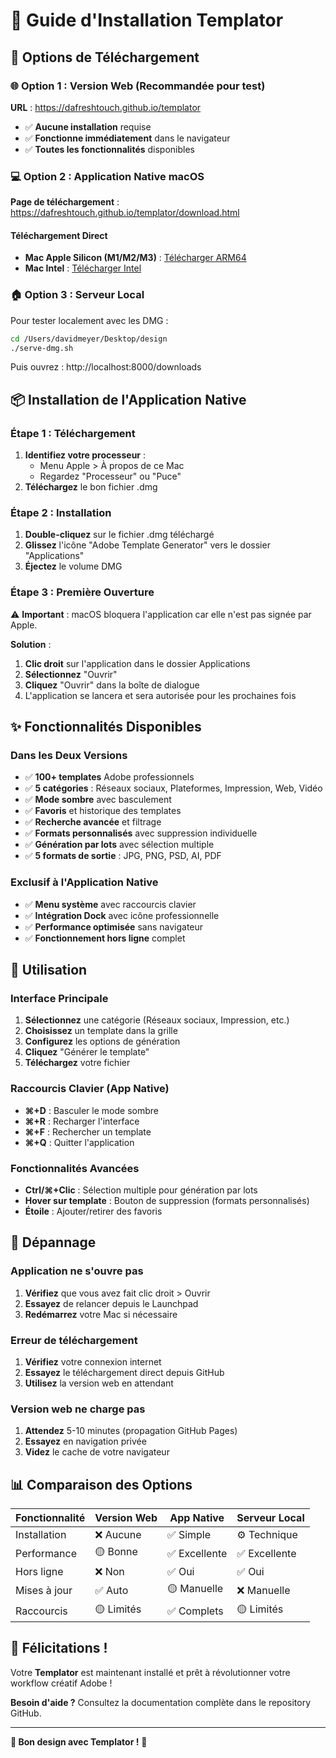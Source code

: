# 📱 Guide d'Installation Templator

## 🎯 Options de Téléchargement

### 🌐 **Option 1 : Version Web (Recommandée pour test)**
**URL** : https://dafreshtouch.github.io/templator
- ✅ **Aucune installation** requise
- ✅ **Fonctionne immédiatement** dans le navigateur
- ✅ **Toutes les fonctionnalités** disponibles

### 💻 **Option 2 : Application Native macOS**
**Page de téléchargement** : https://dafreshtouch.github.io/templator/download.html

#### **Téléchargement Direct**
- **Mac Apple Silicon (M1/M2/M3)** : [Télécharger ARM64](https://github.com/dafreshtouch/templator/raw/main/downloads/Adobe%20Template%20Generator-1.0.0-arm64.dmg)
- **Mac Intel** : [Télécharger Intel](https://github.com/dafreshtouch/templator/raw/main/downloads/Adobe%20Template%20Generator-1.0.0.dmg)

### 🏠 **Option 3 : Serveur Local**
Pour tester localement avec les DMG :
```bash
cd /Users/davidmeyer/Desktop/design
./serve-dmg.sh
```
Puis ouvrez : http://localhost:8000/downloads

## 📦 Installation de l'Application Native

### **Étape 1 : Téléchargement**
1. **Identifiez votre processeur** :
   - Menu Apple  > À propos de ce Mac
   - Regardez "Processeur" ou "Puce"
2. **Téléchargez** le bon fichier .dmg

### **Étape 2 : Installation**
1. **Double-cliquez** sur le fichier .dmg téléchargé
2. **Glissez** l'icône "Adobe Template Generator" vers le dossier "Applications"
3. **Éjectez** le volume DMG

### **Étape 3 : Première Ouverture**
⚠️ **Important** : macOS bloquera l'application car elle n'est pas signée par Apple.

**Solution** :
1. **Clic droit** sur l'application dans le dossier Applications
2. **Sélectionnez** "Ouvrir"
3. **Cliquez** "Ouvrir" dans la boîte de dialogue
4. L'application se lancera et sera autorisée pour les prochaines fois

## ✨ Fonctionnalités Disponibles

### **Dans les Deux Versions**
- ✅ **100+ templates** Adobe professionnels
- ✅ **5 catégories** : Réseaux sociaux, Plateformes, Impression, Web, Vidéo
- ✅ **Mode sombre** avec basculement
- ✅ **Favoris** et historique des templates
- ✅ **Recherche avancée** et filtrage
- ✅ **Formats personnalisés** avec suppression individuelle
- ✅ **Génération par lots** avec sélection multiple
- ✅ **5 formats de sortie** : JPG, PNG, PSD, AI, PDF

### **Exclusif à l'Application Native**
- ✅ **Menu système** avec raccourcis clavier
- ✅ **Intégration Dock** avec icône professionnelle
- ✅ **Performance optimisée** sans navigateur
- ✅ **Fonctionnement hors ligne** complet

## 🎨 Utilisation

### **Interface Principale**
1. **Sélectionnez** une catégorie (Réseaux sociaux, Impression, etc.)
2. **Choisissez** un template dans la grille
3. **Configurez** les options de génération
4. **Cliquez** "Générer le template"
5. **Téléchargez** votre fichier

### **Raccourcis Clavier (App Native)**
- **⌘+D** : Basculer le mode sombre
- **⌘+R** : Recharger l'interface
- **⌘+F** : Rechercher un template
- **⌘+Q** : Quitter l'application

### **Fonctionnalités Avancées**
- **Ctrl/⌘+Clic** : Sélection multiple pour génération par lots
- **Hover sur template** : Bouton de suppression (formats personnalisés)
- **Étoile** : Ajouter/retirer des favoris

## 🔧 Dépannage

### **Application ne s'ouvre pas**
1. **Vérifiez** que vous avez fait clic droit > Ouvrir
2. **Essayez** de relancer depuis le Launchpad
3. **Redémarrez** votre Mac si nécessaire

### **Erreur de téléchargement**
1. **Vérifiez** votre connexion internet
2. **Essayez** le téléchargement direct depuis GitHub
3. **Utilisez** la version web en attendant

### **Version web ne charge pas**
1. **Attendez** 5-10 minutes (propagation GitHub Pages)
2. **Essayez** en navigation privée
3. **Videz** le cache de votre navigateur

## 📊 Comparaison des Options

| Fonctionnalité | Version Web | App Native | Serveur Local |
|----------------|-------------|------------|---------------|
| Installation | ❌ Aucune | ✅ Simple | ⚙️ Technique |
| Performance | 🟡 Bonne | ✅ Excellente | ✅ Excellente |
| Hors ligne | ❌ Non | ✅ Oui | ✅ Oui |
| Mises à jour | ✅ Auto | 🟡 Manuelle | ❌ Manuelle |
| Raccourcis | 🟡 Limités | ✅ Complets | 🟡 Limités |

## 🎉 Félicitations !

Votre **Templator** est maintenant installé et prêt à révolutionner votre workflow créatif Adobe !

**Besoin d'aide ?** Consultez la documentation complète dans le repository GitHub.

---

**🚀 Bon design avec Templator !** 🎨
